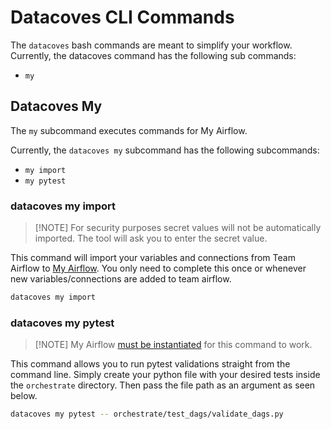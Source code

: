 # Datacoves CLI Commands
The `datacoves` bash commands are meant to simplify your workflow. Currently, the datacoves command has the following sub commands: 

- `my` 
  
## Datacoves My

The `my` subcommand executes commands for My Airflow. 

Currently, the `datacoves my` subcommand has the following subcommands:
- `my import`
- `my pytest`

### datacoves my import
>[!NOTE] For security purposes secret values will not be automatically imported. The tool will ask you to enter the secret value. 

This command will import your variables and connections from Team Airflow to [My Airflow](/how-tos/airflow/my_airflow/README.md). You only need to complete this once or whenever new variables/connections are added to team airflow. 

```bash
datacoves my import
```

### datacoves my pytest
>[!NOTE] My Airflow [must be instantiated](/how-tos/airflow/my_airflow/start-my-airflow.md) for this command to work.

This command allows you to run pytest validations straight from the command line. Simply create your python file with your desired tests inside the `orchestrate` directory. Then pass the file path as an argument as seen below. 

```bash
datacoves my pytest -- orchestrate/test_dags/validate_dags.py
```
